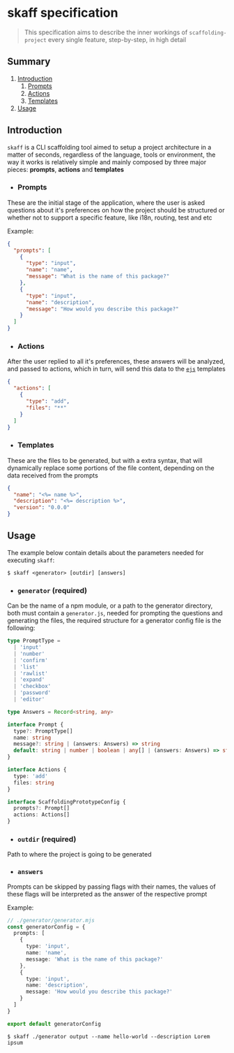 # skaff specification

> This specification aims to describe the inner workings of `scaffolding-project` every single feature, step-by-step, in high detail

## Summary

1. [Introduction](#Introduction)
   1. [Prompts](#Prompts)
   2. [Actions](#Actions)
   3. [Templates](#Templates)
2. [Usage](#Usage)

## Introduction

`skaff` is a CLI scaffolding tool aimed to setup a project architecture in a matter of seconds, regardless of the language, tools or environment, the way it works is relatively simple and mainly composed by three major pieces: **prompts**, **actions** and **templates**

- ### Prompts

These are the initial stage of the application, where the user is asked questions about it's preferences on how the project should be structured or whether not to support a specific feature, like i18n, routing, test and etc

Example:

```json
{
  "prompts": [
    {
      "type": "input",
      "name": "name",
      "message": "What is the name of this package?"
    },
    {
      "type": "input",
      "name": "description",
      "message": "How would you describe this package?"
    }
  ]
}
```

- ### Actions

After the user replied to all it's preferences, these answers will be analyzed, and passed to actions, which in turn, will send this data to the [`ejs`](https://github.com/mde/ejs) templates

```json
{
  "actions": [
    {
      "type": "add",
      "files": "**"
    }
  ]
}
```

- ### Templates

These are the files to be generated, but with a extra syntax, that will dynamically replace some portions of the file content, depending on the data received from the prompts

```json
{
  "name": "<%= name %>",
  "description": "<%= description %>",
  "version": "0.0.0"
}
```

## Usage

The example below contain details about the parameters needed for executing `skaff`:

```
$ skaff <generator> [outdir] [answers]
```

- ### `generator` **(required)**

Can be the name of a npm module, or a path to the generator directory, both must contain a `generator.js`, needed for prompting the questions and generating the files, the required structure for a generator config file is the following:

```typescript
type PromptType =
  | 'input'
  | 'number'
  | 'confirm'
  | 'list'
  | 'rawlist'
  | 'expand'
  | 'checkbox'
  | 'password'
  | 'editor'

type Answers = Record<string, any>

interface Prompt {
  type?: PromptType[]
  name: string
  message?: string | (answers: Answers) => string
  default: string | number | boolean | any[] | (answers: Answers) => string
}

interface Actions {
  type: 'add'
  files: string
}

interface ScaffoldingPrototypeConfig {
  prompts?: Prompt[]
  actions: Actions[]
}
```

- ### `outdir` **(required)**

Path to where the project is going to be generated

- ### `answers`

Prompts can be skipped by passing flags with their names, the values of these flags will be interpreted as the answer of the respective prompt

Example:

```typescript
// ./generator/generator.mjs
const generatorConfig = {
  prompts: [
    {
      type: 'input',
      name: 'name',
      message: 'What is the name of this package?'
    },
    {
      type: 'input',
      name: 'description',
      message: 'How would you describe this package?'
    }
  ]
}

export default generatorConfig
```

```
$ skaff ./generator output --name hello-world --description Lorem ipsum
```
